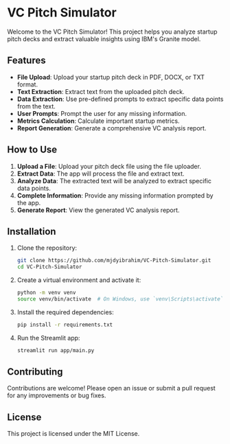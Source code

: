 # VC Pitch Simulator

Welcome to the VC Pitch Simulator! This project helps you analyze startup pitch decks and extract valuable insights using IBM's Granite model.

## Features

- **File Upload**: Upload your startup pitch deck in PDF, DOCX, or TXT format.
- **Text Extraction**: Extract text from the uploaded pitch deck.
- **Data Extraction**: Use pre-defined prompts to extract specific data points from the text.
- **User Prompts**: Prompt the user for any missing information.
- **Metrics Calculation**: Calculate important startup metrics.
- **Report Generation**: Generate a comprehensive VC analysis report.

## How to Use

1. **Upload a File**: Upload your pitch deck file using the file uploader.
2. **Extract Data**: The app will process the file and extract text.
3. **Analyze Data**: The extracted text will be analyzed to extract specific data points.
4. **Complete Information**: Provide any missing information prompted by the app.
5. **Generate Report**: View the generated VC analysis report.

## Installation

1. Clone the repository:
   ```sh
   git clone https://github.com/mjdyibrahim/VC-Pitch-Simulator.git
   cd VC-Pitch-Simulator
   ```

2. Create a virtual environment and activate it:
   ```sh
   python -m venv venv
   source venv/bin/activate  # On Windows, use `venv\Scripts\activate`
   ```

3. Install the required dependencies:
   ```sh
   pip install -r requirements.txt
   ```

4. Run the Streamlit app:
   ```sh
   streamlit run app/main.py
   ```

## Contributing

Contributions are welcome! Please open an issue or submit a pull request for any improvements or bug fixes.

## License

This project is licensed under the MIT License.
